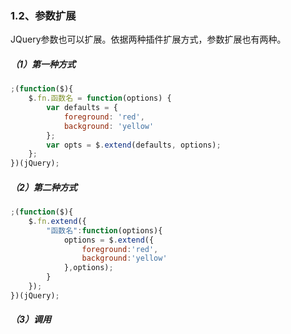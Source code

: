 ### 1.2、参数扩展

JQuery参数也可以扩展。依据两种插件扩展方式，参数扩展也有两种。

##### （1）第一种方式

```js
;(function($){
    $.fn.函数名 = function(options) {  
        var defaults = {  
            foreground: 'red',  
            background: 'yellow'  
        };  
        var opts = $.extend(defaults, options);
    };
})(jQuery);
```

##### （2）第二种方式

```js
;(function($){
    $.fn.extend({
        "函数名":function(options){
            options = $.extend({
                foreground:'red',
                background:'yellow'
            },options);
        }
    });
})(jQuery);
```

##### （3）调用



